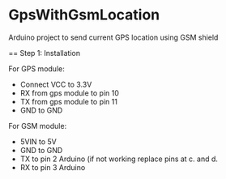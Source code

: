 # GpsWithGsmLocation
Arduino project to send current GPS location using GSM shield

== Step 1: Installation

For GPS module:
 - Connect VCC to 3.3V
 - RX from gps module to pin 10
 - TX from gps module to pin 11
 - GND to GND

For GSM module:
 - 5VIN to 5V 
 - GND to GND 
 - TX to pin 2 Arduino (if not working replace pins at c. and d.
 - RX to pin 3 Arduino
